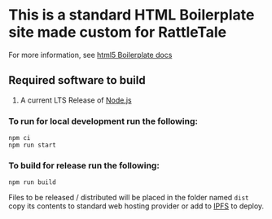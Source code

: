 # This is a standard HTML Boilerplate site made custom for RattleTale

For more information, see [html5 Boilerplate docs](https://github.com/h5bp/html5-boilerplate/blob/main/docs/usage.md
)
## Required software to build

1. A current LTS Release of [Node.js](https://nodejs.org/en/download)

### To run for local development run the following:

    npm ci
    npm run start

### To build for release run the following:

    npm run build

Files to be released / distributed will be placed in the folder named `dist` copy its contents to standard web hosting provider or add to [IPFS](https://ipfs.tech/) to deploy.
